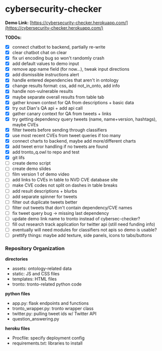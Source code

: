 # cybersecurity-checker

**Demo Link:** [https://cybersecurity-checker.herokuapp.com/](https://cybersecurity-checker.herokuapp.com/)

**TODOs:**
- [x] connect chatbot to backend, partially re-write
- [x] clear chatbot chat on clear
- [x] fix uri encoding bug so won't randomly crash
- [x] add default values to demo input
- [x] remove app name field (for now...), tweak input directions
- [x] add dismissible instructions alert
- [x] handle entered dependencies that aren't in ontology
- [x] change results format: css, add not_in_onto, add info
- [x] handle non-vulnerable results
- [x] maybe separate overall results from table tab
- [x] gather known context for QA from descriptions + basic data
- [x] try out Dian's QA api + add api call
- [x] gather canary context for QA from tweets + links
- [x] try getting dependency query tweets (name, name+version, hashtags), maybe CVEs
- [x] filter tweets before sending through classifiers
- [x] use most recent CVEs from tweet queries if too many
- [x] connect charts to backend, maybe add more/different charts
- [x] add tweet error handling if no tweets are found
- [x] add tronto_q.owl to repo and test
- [x] git lifs
- [ ] create demo script
- [ ] create demo slides
- [ ] film version 1 of demo video
- [ ] add links to CVEs in table to NVD CVE database site
- [ ] make CVE codes not split on dashes in table breaks
- [ ] add result descriptions + blurbs
- [ ] add separate spinner for tweets
- [ ] filter out duplicate tweets better
- [ ] filter out tweets that don't contain dependency/CVE names
- [ ] fix tweet query bug -> missing last dependency
- [ ] update demo link name to tronto instead of cybersec-checker?
- [ ] fill out research track application for twitter api (still need funding info)
- [ ] eventually will need modules for classifiers not apis so demo is usable?
- [ ] prettify things: maybe add texture, side panels, icons to tabs/buttons

### Repository Organization
**directories**
- assets: ontology-related data
- static: JS and CSS files
- templates: HTML files
- tronto: tronto-related python code

**python files**
- app.py: flask endpoints and functions
- tronto_wrapper.py: tronto wrapper class
- twitter.py: pulling tweet ids w/ Twitter API
- question_answering.py

**heroku files**
- Procfile: specify deployment config
- requirements.txt: libraries to install
